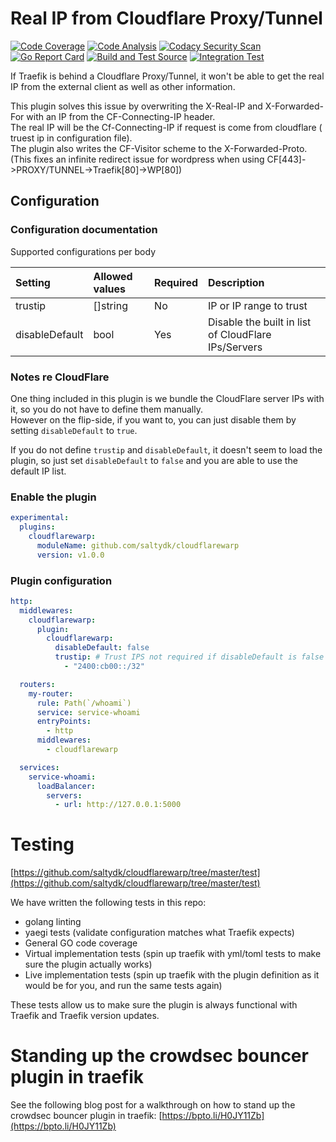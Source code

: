 # Real IP from Cloudflare Proxy/Tunnel

[![Code Coverage](https://codecov.io/gh/saltydk/cloudflarewarp/branch/master/graph/badge.svg?token=QFGZS5QJSG)](https://codecov.io/gh/saltydk/cloudflarewarp)
[![Code Analysis](https://github.com/saltydk/cloudflarewarp/actions/workflows/codeql-analysis.yml/badge.svg)](https://github.com/saltydk/cloudflarewarp/actions/workflows/codeql-analysis.yml)
[![Codacy Security Scan](https://github.com/saltydk/cloudflarewarp/actions/workflows/codacy-analysis.yml/badge.svg)](https://github.com/saltydk/cloudflarewarp/actions/workflows/codacy-analysis.yml)
[![Go Report Card](https://goreportcard.com/badge/github.com/saltydk/cloudflarewarp)](https://goreportcard.com/report/github.com/saltydk/cloudflarewarp)
[![Build and Test Source](https://github.com/saltydk/cloudflarewarp/actions/workflows/buildAndTest.yml/badge.svg)](https://github.com/saltydk/cloudflarewarp/actions/workflows/buildAndTest.yml)
[![Integration Test](https://github.com/saltydk/cloudflarewarp/actions/workflows/prodTest.yml/badge.svg)](https://github.com/saltydk/cloudflarewarp/actions/workflows/prodTest.yml)

If Traefik is behind a Cloudflare Proxy/Tunnel, it won't be able to get the real IP from the external client as well as other information.

This plugin solves this issue by overwriting the X-Real-IP and X-Forwarded-For with an IP from the CF-Connecting-IP header.  
The real IP will be the Cf-Connecting-IP if request is come from cloudflare ( truest ip in configuration file).  
The plugin also writes the CF-Visitor scheme to the X-Forwarded-Proto. (This fixes an infinite redirect issue for wordpress when using CF[443]->PROXY/TUNNEL->Traefik[80]->WP[80])

## Configuration

### Configuration documentation

Supported configurations per body

| Setting        | Allowed values | Required | Description                                         |
| :------------- | :------------- | :------- | :-------------------------------------------------- |
| trustip        | []string       | No       | IP or IP range to trust                             |
| disableDefault | bool           | Yes      | Disable the built in list of CloudFlare IPs/Servers |

### Notes re CloudFlare

One thing included in this plugin is we bundle the CloudFlare server IPs with it, so you do not have to define them manually.  
However on the flip-side, if you want to, you can just disable them by setting `disableDefault` to `true`.

If you do not define `trustip` and `disableDefault`, it doesn't seem to load the plugin, so just set `disableDefault` to `false` and you are able to use the default IP list.

### Enable the plugin

```yaml
experimental:
  plugins:
    cloudflarewarp:
      moduleName: github.com/saltydk/cloudflarewarp
      version: v1.0.0
```

### Plugin configuration

```yaml
http:
  middlewares:
    cloudflarewarp:
      plugin:
        cloudflarewarp:
          disableDefault: false
          trustip: # Trust IPS not required if disableDefault is false - we will allocate Cloud Flare IPs automatically
            - "2400:cb00::/32"

  routers:
    my-router:
      rule: Path(`/whoami`)
      service: service-whoami
      entryPoints:
        - http
      middlewares:
        - cloudflarewarp

  services:
    service-whoami:
      loadBalancer:
        servers:
          - url: http://127.0.0.1:5000
```

# Testing

[https://github.com/saltydk/cloudflarewarp/tree/master/test](https://github.com/saltydk/cloudflarewarp/tree/master/test)

We have written the following tests in this repo:

- golang linting
- yaegi tests (validate configuration matches what Traefik expects)
- General GO code coverage
- Virtual implementation tests (spin up traefik with yml/toml tests to make sure the plugin actually works)
- Live implementation tests (spin up traefik with the plugin definition as it would be for you, and run the same tests again)

These tests allow us to make sure the plugin is always functional with Traefik and Traefik version updates.

# Standing up the crowdsec bouncer plugin in traefik

See the following blog post for a walkthrough on how to stand up the crowdsec bouncer plugin in traefik: [https://bpto.li/H0JY11Zb](https://bpto.li/H0JY11Zb)
